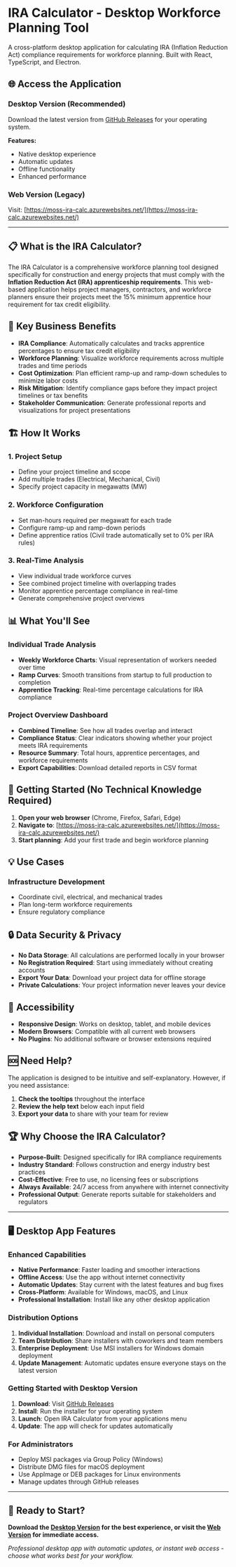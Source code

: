 # IRA Calculator - Desktop Workforce Planning Tool

A cross-platform desktop application for calculating IRA (Inflation Reduction Act) compliance requirements for workforce planning. Built with React, TypeScript, and Electron.

## 🌐 **Access the Application**

### **Desktop Version (Recommended)**
Download the latest version from [GitHub Releases](https://github.com/yourusername/ira-calculator-electron/releases) for your operating system.

**Features:**
- Native desktop experience
- Automatic updates
- Offline functionality
- Enhanced performance

### **Web Version (Legacy)**
Visit: [https://moss-ira-calc.azurewebsites.net/](https://moss-ira-calc.azurewebsites.net/)

---

## 📋 **What is the IRA Calculator?**

The IRA Calculator is a comprehensive workforce planning tool designed specifically for construction and energy projects that must comply with the **Inflation Reduction Act (IRA) apprenticeship requirements**. This web-based application helps project managers, contractors, and workforce planners ensure their projects meet the 15% minimum apprentice hour requirement for tax credit eligibility.

## 🎯 **Key Business Benefits**

- **IRA Compliance**: Automatically calculates and tracks apprentice percentages to ensure tax credit eligibility
- **Workforce Planning**: Visualize workforce requirements across multiple trades and time periods
- **Cost Optimization**: Plan efficient ramp-up and ramp-down schedules to minimize labor costs
- **Risk Mitigation**: Identify compliance gaps before they impact project timelines or tax benefits
- **Stakeholder Communication**: Generate professional reports and visualizations for project presentations

## 🏗️ **How It Works**

### **1. Project Setup**
- Define your project timeline and scope
- Add multiple trades (Electrical, Mechanical, Civil)
- Specify project capacity in megawatts (MW)

### **2. Workforce Configuration**
- Set man-hours required per megawatt for each trade
- Configure ramp-up and ramp-down periods
- Define apprentice ratios (Civil trade automatically set to 0% per IRA rules)

### **3. Real-Time Analysis**
- View individual trade workforce curves
- See combined project timeline with overlapping trades
- Monitor apprentice percentage compliance in real-time
- Generate comprehensive project overviews

## 📊 **What You'll See**

### **Individual Trade Analysis**
- **Weekly Workforce Charts**: Visual representation of workers needed over time
- **Ramp Curves**: Smooth transitions from startup to full production to completion
- **Apprentice Tracking**: Real-time percentage calculations for IRA compliance

### **Project Overview Dashboard**
- **Combined Timeline**: See how all trades overlap and interact
- **Compliance Status**: Clear indicators showing whether your project meets IRA requirements
- **Resource Summary**: Total hours, apprentice percentages, and workforce requirements
- **Export Capabilities**: Download detailed reports in CSV format

## 🚀 **Getting Started (No Technical Knowledge Required)**

1. **Open your web browser** (Chrome, Firefox, Safari, Edge)
2. **Navigate to**: [https://moss-ira-calc.azurewebsites.net/](https://moss-ira-calc.azurewebsites.net/)
3. **Start planning**: Add your first trade and begin workforce planning

## 💡 **Use Cases**

### **Infrastructure Development**
- Coordinate civil, electrical, and mechanical trades
- Plan long-term workforce requirements
- Ensure regulatory compliance

## 🔒 **Data Security & Privacy**

- **No Data Storage**: All calculations are performed locally in your browser
- **No Registration Required**: Start using immediately without creating accounts
- **Export Your Data**: Download your project data for offline storage
- **Private Calculations**: Your project information never leaves your device

## 📱 **Accessibility**

- **Responsive Design**: Works on desktop, tablet, and mobile devices
- **Modern Browsers**: Compatible with all current web browsers
- **No Plugins**: No additional software or browser extensions required

## 🆘 **Need Help?**

The application is designed to be intuitive and self-explanatory. However, if you need assistance:

1. **Check the tooltips** throughout the interface
2. **Review the help text** below each input field
3. **Export your data** to share with your team for review

## 🏆 **Why Choose the IRA Calculator?**

- **Purpose-Built**: Designed specifically for IRA compliance requirements
- **Industry Standard**: Follows construction and energy industry best practices
- **Cost-Effective**: Free to use, no licensing fees or subscriptions
- **Always Available**: 24/7 access from anywhere with internet connectivity
- **Professional Output**: Generate reports suitable for stakeholders and regulators

---

## 🖥️ **Desktop App Features**

### **Enhanced Capabilities**
- **Native Performance**: Faster loading and smoother interactions
- **Offline Access**: Use the app without internet connectivity
- **Automatic Updates**: Stay current with the latest features and bug fixes
- **Cross-Platform**: Available for Windows, macOS, and Linux
- **Professional Installation**: Install like any other desktop application

### **Distribution Options**
1. **Individual Installation**: Download and install on personal computers
2. **Team Distribution**: Share installers with coworkers and team members
3. **Enterprise Deployment**: Use MSI installers for Windows domain deployment
4. **Update Management**: Automatic updates ensure everyone stays on the latest version

### **Getting Started with Desktop Version**

1. **Download**: Visit [GitHub Releases](https://github.com/yourusername/ira-calculator-electron/releases)
2. **Install**: Run the installer for your operating system
3. **Launch**: Open IRA Calculator from your applications menu
4. **Update**: The app will check for updates automatically

### **For Administrators**
- Deploy MSI packages via Group Policy (Windows)
- Distribute DMG files for macOS deployment
- Use AppImage or DEB packages for Linux environments
- Manage updates through GitHub releases

---

## 🌟 **Ready to Start?**

**Download the [Desktop Version](https://github.com/yourusername/ira-calculator-electron/releases) for the best experience, or visit the [Web Version](https://moss-ira-calc.azurewebsites.net/) for immediate access.**

*Professional desktop app with automatic updates, or instant web access - choose what works best for your workflow.* 